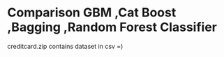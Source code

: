 # Comparison GBM ,Cat Boost ,Bagging ,Random Forest Classifier
creditcard.zip contains dataset in csv =) 
